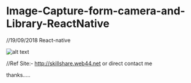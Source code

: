 # Image-Capture-form-camera-and-Library-ReactNative
//19/09/2018 React-native 

![alt text](https://www.google.com/imgres?imgurl=https%3A%2F%2Fcdn-images-1.medium.com%2Fmax%2F2000%2F1*kt9otqHk14BZIMNruiG0BA.png&imgrefurl=https%3A%2F%2Fmedium.freecodecamp.org%2Fwhere-do-i-belong-a-guide-to-saving-react-component-data-in-state-store-static-and-this-c49b335e2a00&docid=JqM21QQQM54m-M&tbnid=nNi8q4xFGYe0sM%3A&vet=10ahUKEwjz3OKCxMfdAhXKbSsKHc40Do0QMwg0KAIwAg..i&w=1468&h=477&bih=586&biw=1280&q=react&ved=0ahUKEwjz3OKCxMfdAhXKbSsKHc40Do0QMwg0KAIwAg&iact=mrc&uact=8)

//Ref Site:-
http://skillshare.web44.net or direct contact me

thanks.....


